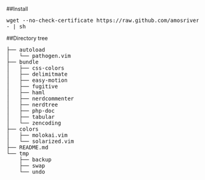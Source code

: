 ##Install
<pre>
wget --no-check-certificate https://raw.github.com/amosrivera/vim/master/install.sh -O
- | sh
</pre>

##Directory tree

<pre>
├── autoload
│   └── pathogen.vim
├── bundle
│   ├── css-colors
│   ├── delimitmate
│   ├── easy-motion
│   ├── fugitive
│   ├── haml
│   ├── nerdcommenter
│   ├── nerdtree
│   ├── php-doc
│   ├── tabular
│   └── zencoding
├── colors
│   ├── molokai.vim
│   └── solarized.vim
├── README.md
└── tmp
    ├── backup
	├── swap
	└── undo
</pre>
